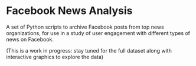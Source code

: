 # Facebook News Analysis

A set of Python scripts to archive Facebook posts from top news organizations, for use in a study of user engagement with different types of news on Facebook.

(This is a work in progress: stay tuned for the full dataset along with interactive graphics to explore the data) 
